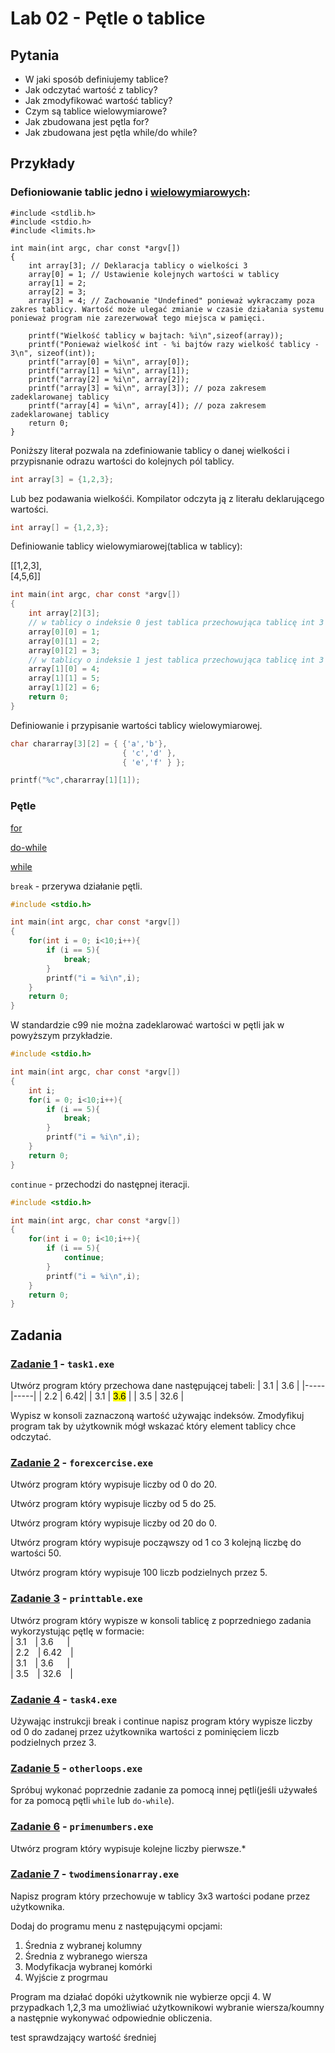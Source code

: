 # **Lab 02 - Pętle o tablice**


## Pytania

- W jaki sposób definiujemy tablice?
- Jak odczytać wartość z tablicy?
- Jak zmodyfikować wartość tablicy?
- Czym są tablice wielowymiarowe?
- Jak zbudowana jest pętla for?
- Jak zbudowana jest pętla while/do while?

## Przykłady
### Defioniowanie tablic jedno i [wielowymiarowych](https://cse.engineering.nyu.edu/~mleung/CS1114/s08/ch08/MDmemory.htm):

```
#include <stdlib.h>
#include <stdio.h>
#include <limits.h>

int main(int argc, char const *argv[])
{
    int array[3]; // Deklaracja tablicy o wielkości 3
    array[0] = 1; // Ustawienie kolejnych wartości w tablicy
    array[1] = 2;
    array[2] = 3;
    array[3] = 4; // Zachowanie "Undefined" ponieważ wykraczamy poza zakres tablicy. Wartość może ulegać zmianie w czasie działania systemu ponieważ program nie zarezerwował tego miejsca w pamięci.
     
    printf("Wielkość tablicy w bajtach: %i\n",sizeof(array));
    printf("Ponieważ wielkość int - %i bajtów razy wielkość tablicy - 3\n", sizeof(int));
    printf("array[0] = %i\n", array[0]);
    printf("array[1] = %i\n", array[1]);
    printf("array[2] = %i\n", array[2]);
    printf("array[3] = %i\n", array[3]); // poza zakresem zadeklarowanej tablicy
    printf("array[4] = %i\n", array[4]); // poza zakresem zadeklarowanej tablicy
    return 0;
}
```

Poniższy literał pozwala na zdefiniowanie tablicy o danej wielkości i przypisnanie odrazu wartości do kolejnych pól tablicy.

```c
int array[3] = {1,2,3};
```

Lub bez podawania wielkośći. Kompilator odczyta ją z literału deklarującego wartości.

```c
int array[] = {1,2,3};
```

Definiowanie tablicy wielowymiarowej(tablica w tablicy):

[[1,2,3],<br>
[4,5,6]]

```c
int main(int argc, char const *argv[])
{
    int array[2][3];
    // w tablicy o indeksie 0 jest tablica przechowująca tablicę int 3 elementową
    array[0][0] = 1; 
    array[0][1] = 2;
    array[0][2] = 3;
    // w tablicy o indeksie 1 jest tablica przechowująca tablicę int 3 elementową
    array[1][0] = 4; 
    array[1][1] = 5;
    array[1][2] = 6;
    return 0;
}
```

Definiowanie i przypisanie wartości tablicy wielowymiarowej.


```c
char chararray[3][2] = { {'a','b'},
                         { 'c','d' },
                         { 'e','f' } };

printf("%c",chararray[1][1]);
```




### Pętle

[for](https://learn.microsoft.com/pl-pl/cpp/c-language/for-statement-c?view=msvc-170)

[do-while](https://learn.microsoft.com/pl-pl/cpp/c-language/do-while-statement-c?view=msvc-170)

[while](https://learn.microsoft.com/pl-pl/cpp/c-language/while-statement-c?view=msvc-170)

`break` - przerywa działanie pętli.
```c
#include <stdio.h>

int main(int argc, char const *argv[])
{
    for(int i = 0; i<10;i++){
        if (i == 5){
            break;
        }
        printf("i = %i\n",i);
    }
    return 0;
}
```
W standardzie c99 nie można zadeklarować wartości w pętli jak w powyższym przykładzie.
```c
#include <stdio.h>

int main(int argc, char const *argv[])
{
    int i;
    for(i = 0; i<10;i++){
        if (i == 5){
            break;
        }
        printf("i = %i\n",i);
    }
    return 0;
}
```
`continue` - przechodzi do następnej iteracji.

```c
#include <stdio.h>

int main(int argc, char const *argv[])
{
    for(int i = 0; i<10;i++){
        if (i == 5){
            continue;
        }
        printf("i = %i\n",i);
    }
    return 0;
}
```
## Zadania

### [Zadanie 1](https://github.com/dawidolko/Programming-C/blob/main/LAB02/task1.c) - `task1.exe`
Utwórz program który przechowa dane następującej tabeli:
| 3.1 | 3.6 |
|-----|-----|
| 2.2 | 6.42|
| 3.1 | <mark>3.6</mark> |
| 3.5 | 32.6 |

Wypisz w konsoli zaznaczoną wartość używając indeksów.
Zmodyfikuj program tak by użytkownik mógł wskazać który element tablicy chce odczytać.

### [Zadanie 2](https://github.com/dawidolko/Programming-C/blob/main/LAB02/forexcercise.c) - `forexcercise.exe`
Utwórz program który wypisuje liczby od 0 do 20.

Utwórz program który wypisuje liczby od 5 do 25.

Utwórz program który wypisuje liczby od 20 do 0.

Utwórz program który wypisuje począwszy od 1 co 3 kolejną liczbę do wartości 50.

Utwórz program który wypisuje 100 liczb podzielnych przez 5.

### [Zadanie 3](https://github.com/dawidolko/Programming-C/blob/main/LAB02/printtable.c) - `printtable.exe`
Utwórz program który wypisze w konsoli tablicę z poprzedniego zadania wykorzystując pętlę w formacie:<br>
| 3.1&emsp;| 3.6&nbsp;&nbsp;&emsp;|<br>
| 2.2&emsp;| 6.42&emsp;|<br>
| 3.1&emsp;| 3.6&nbsp;&nbsp;&emsp;|<br>
| 3.5&emsp;| 32.6&emsp;|<br>

### [Zadanie 4](https://github.com/dawidolko/Programming-C/blob/main/LAB02/task4.c) - `task4.exe`
<!-- Utwórz program który w tablicy oddarray przechowuje 1000 kolejnych liczb parzystych za pomocą pętli for. Jaki rozmiar tablicy musisz ustawić by zabrakło pamięci? -->

Używając instrukcji break i continue napisz program który wypisze liczby od 0 do zadanej przez użytkownika wartości z pominięciem liczb podzielnych przez 3.

### [Zadanie 5](https://github.com/dawidolko/Programming-C/blob/main/LAB02/otherloops.c) - `otherloops.exe`
Spróbuj wykonać poprzednie zadanie za pomocą innej pętli(jeśli używałeś for za pomocą pętli `while` lub `do-while`).

### [Zadanie 6](https://github.com/dawidolko/Programming-C/blob/main/LAB02/primenumbers.c) - `primenumbers.exe`
Utwórz program który wypisuje kolejne liczby pierwsze.*

### [Zadanie 7](https://github.com/dawidolko/Programming-C/blob/main/LAB02/twodimensionarry.c) - `twodimensionarray.exe`
Napisz program który przechowuje w tablicy 3x3 wartości podane przez użytkownika. 

Dodaj do programu menu z następującymi opcjami:

1. Średnia z wybranej kolumny
2. Średnia z wybranego wiersza
3. Modyfikacja wybranej komórki
4. Wyjście z progrmau

Program ma działać dopóki użytkownik nie wybierze opcji 4. W przypadkach 1,2,3 ma umożliwiać użytkownikowi wybranie wiersza/koumny a następnie wykonywać odpowiednie obliczenia.


test sprawdzający wartość średniej

